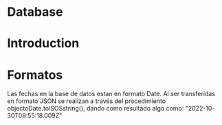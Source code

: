 Database
=========================

# Introduction

# Formatos

Las fechas en la base de datos estan en formato Date. Al ser transferidas en formato JSON se realizan a través del procedimiento objectoDate.toISOSstring(), dando como resultado algo como: "2022-10-30T08:55:18.009Z"
